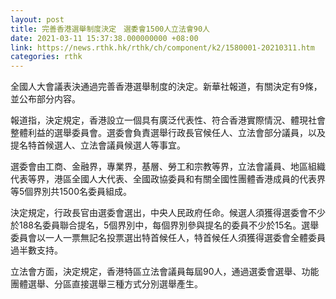 ```yaml
---
layout: post
title: 完善香港選舉制度決定　選委會1500人立法會90人
date: 2021-03-11 15:37:38.000000000 +08:00
link: https://news.rthk.hk/rthk/ch/component/k2/1580001-20210311.htm
categories: rthk
---
```


全國人大會議表決通過完善香港選舉制度的決定。新華社報道，有關決定有9條，並公布部分内容。

報道指，決定規定，香港設立一個具有廣泛代表性、符合香港實際情況、體現社會整體利益的選舉委員會。選委會負責選舉行政長官候任人、立法會部分議員，以及提名特首候選人、立法會議員候選人等事宜。

選委會由工商、金融界，專業界，基層、勞工和宗教等界，立法會議員、地區組織代表等界，港區全國人大代表、全國政協委員和有關全國性團體香港成員的代表界等5個界別共1500名委員組成。

決定規定，行政長官由選委會選出，中央人民政府任命。候選人須獲得選委會不少於188名委員聯合提名，5個界別中，每個界別參與提名的委員不少於15名。選舉委員會以一人一票無記名投票選出特首候任人，特首候任人須獲得選委會全體委員過半數支持。

立法會方面，決定規定，香港特區立法會議員每屆90人，通過選委會選舉、功能團體選舉、分區直接選舉三種方式分別選舉產生。
